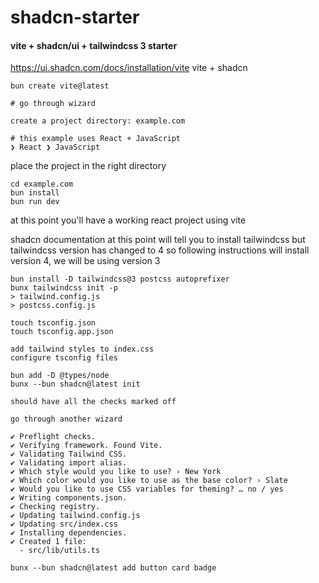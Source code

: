 # shadcn-starter


#### vite + shadcn/ui + tailwindcss 3 starter

https://ui.shadcn.com/docs/installation/vite
vite + shadcn

```
bun create vite@latest

# go through wizard

create a project directory: example.com

# this example uses React + JavaScript
❯ React ❯ JavaScript 
```

place the project in the right directory


```
cd example.com
bun install
bun run dev
```

at this point you'll have a working react project using vite

shadcn documentation at this point will tell you to install tailwindcss but tailwindcss version has changed to 4
so following instructions will install version 4, we will be using version 3

```
bun install -D tailwindcss@3 postcss autoprefixer
bunx tailwindcss init -p
> tailwind.config.js
> postcss.config.js

touch tsconfig.json
touch tsconfig.app.json

add tailwind styles to index.css
configure tsconfig files

bun add -D @types/node
bunx --bun shadcn@latest init

should have all the checks marked off

go through another wizard

✔ Preflight checks.
✔ Verifying framework. Found Vite.
✔ Validating Tailwind CSS.
✔ Validating import alias.
✔ Which style would you like to use? › New York
✔ Which color would you like to use as the base color? › Slate
✔ Would you like to use CSS variables for theming? … no / yes
✔ Writing components.json.
✔ Checking registry.
✔ Updating tailwind.config.js
✔ Updating src/index.css
✔ Installing dependencies.
✔ Created 1 file:
  - src/lib/utils.ts

bunx --bun shadcn@latest add button card badge
```